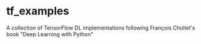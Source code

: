 # tf_examples
A collection of TensorFlow DL implementations following François Chollet's book "Deep Learning with Python"
